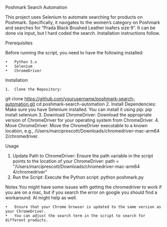 Poshmark Search Automation

This project uses Selenium to automate searching for products on Poshmark. Specifically, it navigates to the women’s category on Poshmark and searches for “Prada Black Brushed Leather loafers size 9”.  It can be done via input, but I hard coded the search. Installation instructions follow. 

Prerequisites

Before running the script, you need to have the following installed:

	•	Python 3.x
	•	Selenium
	•	ChromeDriver

Installation

	1.	Clone the Repository:
 git clone https://github.com/yourusername/poshmark-search-automation.git
cd poshmark-search-automation
	2.	Install Dependencies:
Make sure you have Selenium installed. You can install it using pip:
pip install selenium
3.	Download ChromeDriver:
Download the appropriate version of ChromeDriver for your operating system from ChromeDriver.
4.	Move ChromeDriver:
Move the ChromeDriver executable to a known location, e.g., /Users/marciprescott/Downloads/chromedriver-mac-arm64 2/chromedriver.

Usage

  1.	Update Path to ChromeDriver:
Ensure the path variable in the script points to the location of your ChromeDriver:
path = "/Users/marciprescott/Downloads/chromedriver-mac-arm64 4/chromedriver"
2.	Run the Script:
Execute the Python script:
python poshmark.py

Notes
You might have some issues with getting the chromedriver to work if you are on a mac, but if you search the error on google you should find a workaround.  AI might help as well. 

	•	Ensure that your Chrome browser is updated to the same version as your ChromeDriver.
	•	You can adjust the search term in the script to search for different products.
